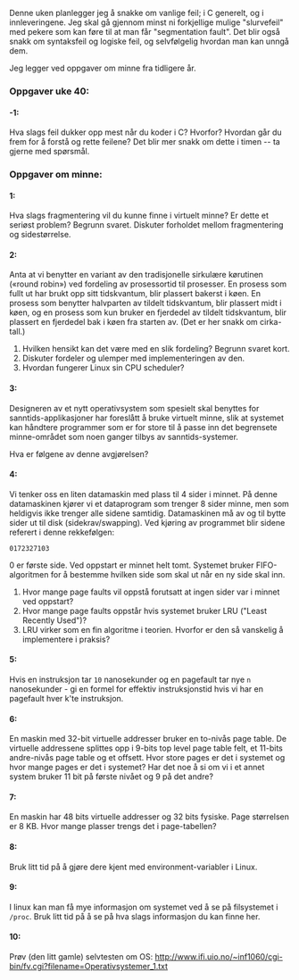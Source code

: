 
Denne uken planlegger jeg å snakke om vanlige feil; i C generelt, og i innleveringene. Jeg skal gå gjennom minst ni forkjellige mulige "slurvefeil" med pekere som kan føre til at man får "segmentation fault".  Det blir også snakk om syntaksfeil og logiske feil, og selvfølgelig hvordan man kan unngå dem.

Jeg legger ved oppgaver om minne fra tidligere år.



### Oppgaver uke 40:


#### -1:

Hva slags feil dukker opp mest når du koder i C? Hvorfor? Hvordan går du frem for å forstå og rette feilene? Det blir mer snakk om dette i timen -- ta gjerne med spørsmål.


### Oppgaver om minne:

#### 1:

Hva slags fragmentering vil du kunne finne i virtuelt minne? Er dette et seriøst problem? Begrunn svaret. Diskuter forholdet mellom fragmentering og sidestørrelse.


#### 2:

Anta at vi benytter en variant av den tradisjonelle sirkulære kørutinen («round robin») ved fordeling av prosessortid til prosesser. En prosess som fullt ut har brukt opp sitt tidskvantum, blir plassert bakerst i køen. En prosess som benytter halvparten av tildelt tidskvantum, blir plassert midt i køen, og en prosess som kun bruker en fjerdedel av tildelt tidskvantum, blir plassert en fjerdedel bak i køen fra starten av. (Det er her snakk om cirka-tall.)

1. Hvilken hensikt kan det være med en slik fordeling? Begrunn svaret
   kort.
2. Diskuter fordeler og ulemper med implementeringen av den.
3. Hvordan fungerer Linux sin CPU scheduler?


#### 3:

Designeren av et nytt operativsystem som spesielt skal benyttes for sanntids-applikasjoner har foreslått å bruke virtuelt minne, slik at systemet kan håndtere programmer som er for store til å passe inn det begrensete minne-området som noen ganger tilbys av sanntids-systemer.

Hva er følgene av denne avgjørelsen?


#### 4:

Vi tenker oss en liten datamaskin med plass til 4 sider i minnet. På denne datamaskinen kjører vi et dataprogram som trenger 8 sider minne, men som heldigvis ikke trenger alle sidene samtidig. Datamaskinen må av og til bytte sider ut til disk (sidekrav/swapping). Ved kjøring av programmet blir sidene referert i denne rekkefølgen:

    0172327103

0 er første side. Ved oppstart er minnet helt tomt. Systemet bruker FIFO-algoritmen for å bestemme hvilken side som skal ut når en ny side skal inn.

1. Hvor mange page faults vil oppstå forutsatt at ingen sider var i minnet ved oppstart?
2. Hvor mange page faults oppstår hvis systemet bruker LRU ("Least Recently Used")?
3. LRU virker som en fin algoritme i teorien. Hvorfor er den så vanskelig å implementere i praksis?


#### 5:

Hvis en instruksjon tar `10` nanosekunder og en pagefault tar nye `n` nanosekunder - gi en formel for effektiv instruksjonstid hvis vi har en pagefault hver k'te instruksjon.


#### 6:

En maskin med 32-bit virtuelle addresser bruker en to-nivås page table. De virtuelle addressene splittes opp i 9-bits top level page table felt, et 11-bits andre-nivås page table og et offsett. Hvor store pages er det i systemet og hvor mange pages er det i systemet?  Har det noe å si om vi i et annet system bruker 11 bit på første nivået og 9 på det andre?


#### 7:

En maskin har 48 bits virtuelle addresser og 32 bits fysiske. Page størrelsen er 8 KB. Hvor mange plasser trengs det i page-tabellen?


#### 8:

Bruk litt tid på å gjøre dere kjent med environment-variabler i Linux.


#### 9:

I linux kan man få mye informasjon om systemet ved å se på filsystemet i `/proc`. Bruk litt tid på å se på hva slags informasjon du kan finne her.


#### 10:

Prøv (den litt gamle) selvtesten om OS: http://www.ifi.uio.no/~inf1060/cgi-bin/fv.cgi?filename=Operativsystemer_1.txt




